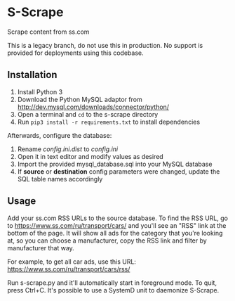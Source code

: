# S-Scrape

Scrape content from ss.com

This is a legacy branch, do not use this in production. No support is provided for deployments using this codebase.

## Installation

1. Install Python 3
2. Download the Python MySQL adaptor from <http://dev.mysql.com/downloads/connector/python/>
3. Open a terminal and `cd` to the s-scrape directory
4. Run `pip3 install -r requirements.txt` to install dependencies

Afterwards, configure the database:

1. Rename *config.ini.dist* to *config.ini*
2. Open it in text editor and modify values as desired
3. Import the provided mysql_database.sql into your MySQL database
4. If **source** or **destination** config parameters were changed, update the SQL table names accordingly

## Usage

Add your ss.com RSS URLs to the source database. To find the RSS URL, go to <https://www.ss.com/ru/transport/cars/> and you'll see an "RSS" link at the bottom of the page. It will show all ads for the category that you're looking at, so you can choose a manufacturer, copy the RSS link and filter by manufacturer that way.

For example, to get all car ads, use this URL: <https://www.ss.com/ru/transport/cars/rss/>

Run s-scrape.py and it'll automatically start in foreground mode. To quit, press Ctrl+C. It's possible to use a SystemD unit to daemonize S-Scrape.
